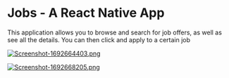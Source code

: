 # Jobs - A React Native App

This application allows you to browse and search for job offers, as well as see all the details. You can then click and apply to a certain job

[![Screenshot-1692664403.png](https://i.postimg.cc/zBGvQ48L/Screenshot-1692664403.png)](https://postimg.cc/NyZQ9JyY)

[![Screenshot-1692668205.png](https://i.postimg.cc/3NyR8pyY/Screenshot-1692668205.png)](https://postimg.cc/SYhqVn7v)
